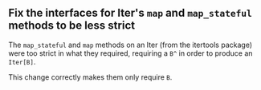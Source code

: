 ## Fix the interfaces for Iter's `map` and `map_stateful` methods to be less strict

The `map_stateful` and `map` methods on an Iter (from the itertools package) were
too strict in what they required, requiring a `B^` in order to produce an `Iter[B]`.

This change correctly makes them only require `B`.
